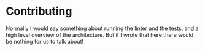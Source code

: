 # Contributing
 
Normally I would say something about running the linter and the tests, and a high level overview of the architecture. But if I wrote that here there would be nothing for us to talk about!


